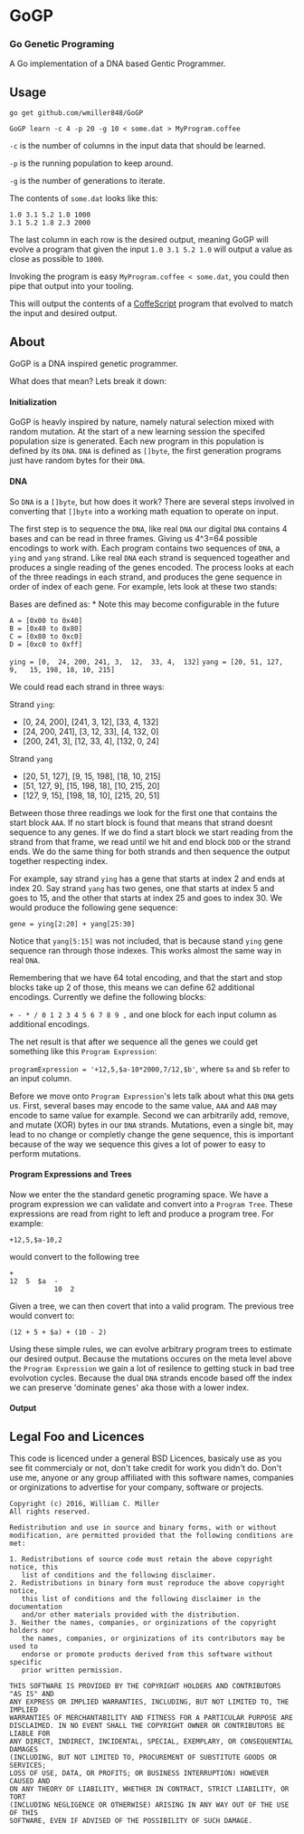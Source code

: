 # GoGP #
### Go Genetic Programing ###

A Go implementation of a DNA based Gentic Programmer.

## Usage ##

`go get github.com/wmiller848/GoGP`

`GoGP learn -c 4 -p 20 -g 10 < some.dat > MyProgram.coffee`

`-c` is the number of columns in the input data
that should be learned.

`-p` is the running population to keep around.

`-g` is the number of generations to iterate.


The contents of `some.dat` looks like this:

```
1.0 3.1 5.2 1.0 1000
3.1 5.2 1.8 2.3 2000
```

The last column in each row is the desired output, meaning
GoGP will evolve a program that given the input `1.0 3.1 5.2 1.0`
will output a value as close as possible to `1000`.

Invoking the program is easy `MyProgram.coffee < some.dat`, you
could then pipe that output into your tooling.

This will output the contents of a [CoffeScript](https://github.com/jashkenas/coffeescript) program that evolved to match the input and desired output.

## About ##

GoGP is a DNA inspired genetic programmer.

What does that mean? Lets break it down:

#### Initialization ####

GoGP is heavly inspired by nature, namely natural
selection mixed with random mutation. At the start
of a new learning session the specifed population
size is generated. Each new program in this population
is defined by its `DNA`. `DNA` is defined as `[]byte`,
the first generation programs just have random bytes
for their `DNA`.

#### DNA ####

So `DNA` is a `[]byte`, but how does it work? There are several
steps involved in converting that `[]byte` into a working math
equation to operate on input.

The first step is to sequence the `DNA`, like real `DNA` our
digital `DNA` contains 4 bases and can be read in three frames.
Giving us 4^3=64 possible encodings to work with. Each program
contains two sequences of `DNA`, a `ying` and `yang` strand. Like
real `DNA` each strand is sequenced togeather and produces a single
reading of the genes encoded. The process looks at each of the three
readings in each strand, and produces the gene sequence in order of
index of each gene. For example, lets look at these two stands:

Bases are defined as:
\* Note this may become configurable in the future

```
A = [0x00 to 0x40]
B = [0x40 to 0x80]
C = [0x80 to 0xc0]
D = [0xc0 to 0xff]
```

`ying = [0,  24, 200, 241, 3,  12,  33, 4,  132]`
`yang = [20, 51, 127, 9,   15, 198, 18, 10, 215]`

We could read each strand in three ways:

Strand `ying`:

* [0, 24, 200], [241, 3, 12], [33, 4, 132]
* [24, 200, 241], [3, 12, 33], [4, 132, 0]
* [200, 241, 3], [12, 33, 4], [132, 0, 24]

Strand `yang`

* [20, 51, 127], [9, 15, 198], [18, 10, 215]
* [51, 127, 9], [15, 198, 18], [10, 215, 20]
* [127, 9, 15], [198, 18, 10], [215, 20, 51]

Between those three readings we look for the first one that
contains the start block `AAA`. If no start block is found that
means that strand doesnt sequence to any genes. If we do find
a start block we start reading from the strand from that frame,
we read until we hit and end block `DDD` or the strand ends. We
do the same thing for both strands and then sequence the output
together respecting index.

For example, say strand `ying` has a gene that starts at index 2
and ends at index 20. Say strand `yang` has two genes, one that
starts at index 5 and goes to 15, and the other that starts at index
25 and goes to index 30. We would produce the following gene sequence:

`gene = ying[2:20] + yang[25:30]`

Notice that `yang[5:15]` was not included, that is because stand `ying`
gene sequence ran through those indexes. This works almost the same way
in real `DNA`.

Remembering that we have 64 total encoding, and that the start and stop
blocks take up 2 of those, this means we can define 62 additional encodings.
Currently we define the following blocks:

`+ - * / 0 1 2 3 4 5 6 7 8 9 ,` and one block for each input column as
additional encodings.

The net result is that after we sequence all the genes we could get something
like this `Program Expression`:

`programExpression = '+12,5,$a-10*2000,7/12,$b'`, where `$a` and `$b` refer
to an input column.

Before we move onto `Program Expression`'s lets talk about what this `DNA`
gets us. First, several bases may encode to the same value, `AAA` and `AAB`
may encode to same value for example. Second we can arbitrarily add, remove,
and mutate (XOR) bytes in our `DNA` strands. Mutations, even a single bit,
may lead to no change or completly change the gene sequence, this is
important because of the way we sequence this gives a lot of power to easy
to perform mutations.

#### Program Expressions and Trees ####

Now we enter the the standard genetic programing space. We have a program
expression we can validate and convert into a `Program Tree`. These expressions
are read from right to left and produce a program tree. For example:

`+12,5,$a-10,2`

would convert to the following tree

```
+
12  5  $a  -
           10  2
```

Given a tree, we can then covert that into a valid program. The previous tree
would convert to:

`(12 + 5 + $a) + (10 - 2)`

Using these simple rules, we can evolve arbitrary program trees to estimate
our desired output. Because the mutations occures on the meta level above
the `Program Expression` we gain a lot of resilence to getting stuck in
bad tree evolvotion cycles. Because the dual `DNA` strands encode based
off the index we can preserve 'dominate genes' aka those with a lower index.

#### Output ####

## Legal Foo and Licences ##

This code is licenced under a general BSD Licences, basicaly use
as you see fit commercialy or not, don't take credit for work you
didn't do. Don't use me, anyone or any group affiliated with this
software names, companies or orginizations to advertise for your
company, software or projects.

```
Copyright (c) 2016, William C. Miller
All rights reserved.

Redistribution and use in source and binary forms, with or without
modification, are permitted provided that the following conditions are met:

1. Redistributions of source code must retain the above copyright notice, this
   list of conditions and the following disclaimer.
2. Redistributions in binary form must reproduce the above copyright notice,
   this list of conditions and the following disclaimer in the documentation
   and/or other materials provided with the distribution.
3. Neither the names, companies, or orginizations of the copyright holders nor
   the names, companies, or orginizations of its contributors may be used to
   endorse or promote products derived from this software without specific
   prior written permission.

THIS SOFTWARE IS PROVIDED BY THE COPYRIGHT HOLDERS AND CONTRIBUTORS "AS IS" AND
ANY EXPRESS OR IMPLIED WARRANTIES, INCLUDING, BUT NOT LIMITED TO, THE IMPLIED
WARRANTIES OF MERCHANTABILITY AND FITNESS FOR A PARTICULAR PURPOSE ARE
DISCLAIMED. IN NO EVENT SHALL THE COPYRIGHT OWNER OR CONTRIBUTORS BE LIABLE FOR
ANY DIRECT, INDIRECT, INCIDENTAL, SPECIAL, EXEMPLARY, OR CONSEQUENTIAL DAMAGES
(INCLUDING, BUT NOT LIMITED TO, PROCUREMENT OF SUBSTITUTE GOODS OR SERVICES;
LOSS OF USE, DATA, OR PROFITS; OR BUSINESS INTERRUPTION) HOWEVER CAUSED AND
ON ANY THEORY OF LIABILITY, WHETHER IN CONTRACT, STRICT LIABILITY, OR TORT
(INCLUDING NEGLIGENCE OR OTHERWISE) ARISING IN ANY WAY OUT OF THE USE OF THIS
SOFTWARE, EVEN IF ADVISED OF THE POSSIBILITY OF SUCH DAMAGE.
```
